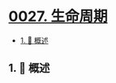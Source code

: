 # [0027. 生命周期](https://github.com/tnotesjs/TNotes.react/tree/main/notes/0027.%20%E7%94%9F%E5%91%BD%E5%91%A8%E6%9C%9F)

<!-- region:toc -->

- [1. 📝 概述](#1--概述)

<!-- endregion:toc -->

## 1. 📝 概述
